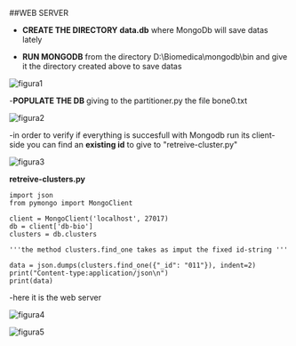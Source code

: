 ##WEB SERVER

- **CREATE THE DIRECTORY** **data\.db** where MongoDb will save datas lately

- **RUN MONGODB** from the directory D:\Biomedica\mongodb\bin and give it the directory created above to save datas


![figura1](https://raw.github.com/saravgn/bio/gh-pages/figura1.png)




-**POPULATE THE DB** giving to the partitioner.py the file bone0.txt

![figura2](https://raw.github.com/saravgn/bio/gh-pages/figura2.png)


-in order to verify if everything is succesfull with Mongodb run its client-side
 you can find an **existing id** to give to "retreive-cluster.py"


![figura3](https://raw.github.com/saravgn/bio/gh-pages/figura3.png)


**retreive-clusters.py**

    import json
    from pymongo import MongoClient

    client = MongoClient('localhost', 27017)
    db = client['db-bio']
    clusters = db.clusters
    
    '''the method clusters.find_one takes as imput the fixed id-string '''
    
    data = json.dumps(clusters.find_one({"_id": "011"}), indent=2)
    print("Content-type:application/json\n")
    print(data)
    
    
    
    
-here it is the web server

![figura4](https://raw.github.com/saravgn/bio/gh-pages/figura4.png)

![figura5](https://raw.github.com/saravgn/bio/gh-pages/figura5.png)


